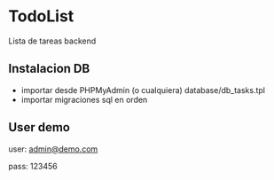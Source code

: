 # TodoList
Lista de tareas backend

## Instalacion DB
- importar desde PHPMyAdmin (o cualquiera) database/db_tasks.tpl
- importar migraciones sql en orden

## User demo
user: admin@demo.com
 
pass: 123456